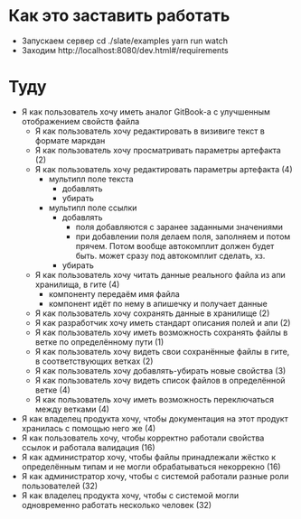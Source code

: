 # Как это заставить работать

- Запускаем сервер
cd ./slate/examples
yarn run watch
- Заходим
http://localhost:8080/dev.html#/requirements

# Туду

- Я как пользователь хочу иметь аналог GitBook-а с улучшенным отображением свойств файла
    + Я как пользователь хочу редактировать в визивиге текст в формате маркдан
    + Я как пользователь хочу просматривать параметры артефакта (2)
    - Я как пользователь хочу редактировать параметры артефакта (4)
        - мультипл поле текста
            - добавлять
            - убирать
        - мультипл поле ссылки
            - добавлять 
                + поля добавляются с заранее заданными значениями
                - при добавлении поля делаем поля, заполняем и потом прячем. Потом вообще автокомплит должен будет быть.
                  может сразу под автокомплит сделать, хз.
            - убирать
    - Я как пользователь хочу читать данные реального файла из апи хранилища, в гите (4)
        - компоненту передаём имя файла
        - компонент идёт по нему в апишечку и получает данные
    - Я как пользователь хочу сохранять данные в хранилище (2)
    - Я как разработчик хочу иметь стандарт описания полей и апи (2)
    - Я как пользователь хочу иметь возможность сохранять файлы в ветке по определённому пути (1)
    - Я как пользователь хочу видеть свои сохранённые файлы в гите, в соответствующих ветках (2)
    - Я как пользователь хочу добавлять-убирать новые свойства (3)
    - Я как пользователь хочу видеть список файлов в определённой ветке (4)
    - Я как пользователь хочу иметь возможность переключаться между ветками (4)
- Я как владелец продукта хочу, чтобы документация на этот продукт хранилась с помощью него же (4)
- Я как пользователь хочу, чтобы корректно работали свойства ссылок и работала валидация (16)
- Я как администратор хочу, чтобы файлы принадлежали жёстко к определённым типам и не могли обрабатываться некоррекно (16)
- Я как администратор хочу, чтобы с системой работали разные роли пользователей (32)
- Я как владелец продукта хочу, чтобы с системой могли одновременно работать несколько человек (32)
 
